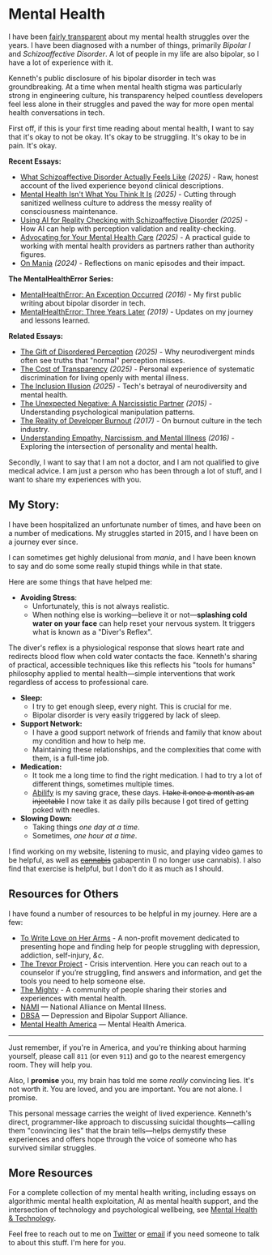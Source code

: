 # Mental Health

I have been [fairly transparent](/essays/2016-01-mentalhealtherror_an_exception_occurred) about my mental health struggles over the years. I have been diagnosed with a number of things, primarily *Bipolar I* and *Schizoaffective Disorder*. A lot of people in my life are also bipolar, so I have a lot of experience with it.

<span class="sidenote">Kenneth's public disclosure of his bipolar disorder in tech was groundbreaking. At a time when mental health stigma was particularly strong in engineering culture, his transparency helped countless developers feel less alone in their struggles and paved the way for more open mental health conversations in tech.</span>

First off, if this is your first time reading about mental health, I want to say that it's okay to not be okay. It's okay to be struggling. It's okay to be in pain. It's okay.

**Recent Essays:**
- [What Schizoaffective Disorder Actually Feels Like](/essays/2025-09-04-what_schizoaffective_disorder_actually_feels_like) *(2025)* - Raw, honest account of the lived experience beyond clinical descriptions.
- [Mental Health Isn't What You Think It Is](/essays/2025-09-01-mental_health_isnt_what_you_think_it_is) *(2025)* - Cutting through sanitized wellness culture to address the messy reality of consciousness maintenance.
- [Using AI for Reality Checking with Schizoaffective Disorder](/essays/2025-08-25-using-ai-for-reality-checking-with-schizoaffective-disorder) *(2025)* - How AI can help with perception validation and reality-checking.
- [Advocating for Your Mental Health Care](/essays/2025-08-25-advocating-for-your-mental-health-care) *(2025)* - A practical guide to working with mental health providers as partners rather than authority figures.
- [On Mania](/essays/2024-01-on-mania) *(2024)* - Reflections on manic episodes and their impact.

**The MentalHealthError Series:**
- [MentalHealthError: An Exception Occurred](/essays/2016-01-mentalhealtherror_an_exception_occurred) *(2016)* - My first public writing about bipolar disorder in tech.
- [MentalHealthError: Three Years Later](/essays/2019-01-mentalhealtherror_three_years_later) *(2019)* - Updates on my journey and lessons learned.

**Related Essays:**
- [The Gift of Disordered Perception](/essays/2025-09-01-the_gift_of_disordered_perception) *(2025)* - Why neurodivergent minds often see truths that "normal" perception misses.
- [The Cost of Transparency](/essays/2025-08-27-the_cost_of_transparency) *(2025)* - Personal experience of systematic discrimination for living openly with mental illness.
- [The Inclusion Illusion](/essays/2025-08-26-the_inclusion_illusion) *(2025)* - Tech's betrayal of neurodiversity and mental health.
- [The Unexpected Negative: A Narcissistic Partner](/essays/2015-01-the_unexpected_negative_a_narcissistic_partner) *(2015)* - Understanding psychological manipulation patterns.
- [The Reality of Developer Burnout](/essays/2017-01-the_reality_of_developer_burnout) *(2017)* - On burnout culture in the tech industry.
- [Understanding Empathy, Narcissism, and Mental Illness](/essays/2016-01-understanding_empathy_narcissism_and_mental_illness) *(2016)* - Exploring the intersection of personality and mental health.

Secondly, I want to say that I am not a doctor, and I am not qualified to give medical advice. I am just a person who has been through a lot of stuff, and I want to share my experiences with you.

## My Story:

I have been hospitalized an unfortunate number of times, and have been on a number of medications. My struggles started in 2015, and I have been on a journey ever since.

I can sometimes get highly delusional from *mania*, and I have been known to say and do some some really stupid things while in that state.

Here are some things that have helped me:

- **Avoiding Stress**:
  - Unfortunately, this is not always realistic.
  - When nothing else is working—believe it or not—**splashing cold water on your face** can help reset your nervous system. It triggers what is known as a "Diver's Reflex".

<span class="sidenote">The diver's reflex is a physiological response that slows heart rate and redirects blood flow when cold water contacts the face. Kenneth's sharing of practical, accessible techniques like this reflects his "tools for humans" philosophy applied to mental health—simple interventions that work regardless of access to professional care.</span>
- **Sleep:**
  - I try to get enough sleep, every night. This is crucial for me.
  - Bipolar disorder is very easily triggered by lack of sleep.
- **Support Network:**
  - I have a good support network of friends and family that know about my condition and how to help me.
  - Maintaining these relationships, and the complexities that come with them, is a full-time job.
- **Medication:**
  - It took me a long time to find the right medication. I had to try a lot of different things, sometimes multiple times.
  - [Abilify](https://www.abilify.com) is my saving grace, these days. ~~I take it once a month as an injectable~~ I now take it as daily pills because I got tired of getting poked with needles.
- **Slowing Down:**
  - Taking things *one day at a time*.
  - Sometimes, *one hour at a time*.

I find working on my website, listening to music, and playing video games to be helpful, as well as ~~[cannabis](/software/websites/strainsdb)~~ gabapentin (I no longer use cannabis). I also find that exercise is helpful, but I don't do it as much as I should.

## Resources for Others

I have found a number of resources to be helpful in my journey. Here are a few:

- [To Write Love on Her Arms](https://twloha.com/) - A non-profit movement dedicated to presenting hope and finding help for people struggling with depression, addiction, self-injury, *&c.*
- [The Trevor Project](https://www.thetrevorproject.org/) - Crisis intervention. Here you can reach out to a counselor if you’re struggling, find answers and information, and get the tools you need to help someone else.
- [The Mighty](https://themighty.com/) - A community of people sharing their stories and experiences with mental health.
- [NAMI](https://www.nami.org/) — National Alliance on Mental Illness.
- [DBSA](https://www.dbsalliance.org/) — Depression and Bipolar Support Alliance.
- [Mental Health America](https://www.mhanational.org/) — Mental Health America.

-------------

Just remember, if you're in America, and you're thinking about harming yourself, please call `811` (or even `911`) and go to the nearest emergency room. They will help you.

Also, I **promise** you, my brain has told me some *really* convincing lies. It's not worth it. You are loved, and you are important. You are not alone. I promise.

<span class="sidenote">This personal message carries the weight of lived experience. Kenneth's direct, programmer-like approach to discussing suicidal thoughts—calling them "convincing lies" that the brain tells—helps demystify these experiences and offers hope through the voice of someone who has survived similar struggles.</span>

## More Resources

For a complete collection of my mental health writing, including essays on algorithmic mental health exploitation, AI as mental health support, and the intersection of technology and psychological wellbeing, see [Mental Health & Technology](/themes/mental-health-and-technology).

Feel free to reach out to me on [Twitter](https://twitter.com/kennethreitz42) or [email](/contact) if you need someone to talk to about this stuff. I'm here for you.

